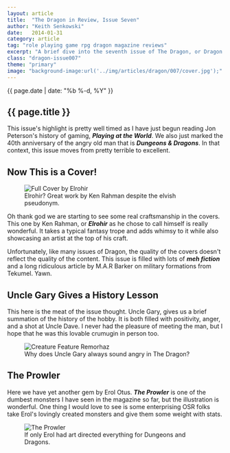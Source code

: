 ```yaml
---
layout: article
title:  "The Dragon in Review, Issue Seven"
author: "Keith Senkowski"
date:   2014-01-31
category: article
tag: "role playing game rpg dragon magazine reviews"
excerpt: "A brief dive into the seventh issue of The Dragon, or Dragon Magazine as I came to know it as a teenager."
class: "dragon-issue007"
theme: "primary"
image: "background-image:url('../img/articles/dragon/007/cover.jpg');"
---
```

<section class="header" style="{{page.image}}">
	<div class="content">
	<aside class="span-3 col empty"></aside>
	<div class="span-6 col">
		<p class="post-meta">{{ page.date | date: "%b %-d, %Y" }}</p>
		<h1>{{ page.title }}</h1>
		<p>This issue's highlight is pretty well timed as I have just begun reading Jon Peterson's history of gaming, <strong><em>Playing at the World</em></strong>. We also just marked the 40th anniversary of the angry old man that is <strong><em>Dungeons &amp; Dragons</em></strong>. In that context, this issue moves from pretty terrible to excellent.</p>
	</div>
	<aside class="span-3 col empty"></aside>	
	</div>
</section>
<section class="review continued">
	<div class="content gutters">
		<div class="span-1 col empty"></div>
		<div class="span-10 col">
			<h2>Now This is a Cover!</h2>
		</div>
		<div class="span-1 col empty"></div>
	</div>
	<div class="content gutters">
		<div class="span-1 col empty"></div>
		<aside class="span-5 col">
			<figure>
				<img src="{{ site.baseurl }}/img/loading.gif" data-src="{{ site.baseurl }}/img/articles/dragon/007/full-cover.jpg" alt="Full Cover by Elrohir"/>
				<figcaption>Elrohir? Great work by Ken Rahman despite the elvish pseudonym.</figcaption>
			</figure>
		</aside>	
		<div class="span-5 col">
			<p>Oh thank god we are starting to see some real craftsmanship in the covers. This one by Ken Rahman, or <strong><em>Elrohir</em></strong> as he chose to call himself is really wonderful. It takes a typical fantasy trope and adds whimsy to it while also showcasing an artist at the top of his craft.</p>
			<p>Unfortunately, like many issues of Dragon, the quality of the covers doesn't reflect the quality of the content. This issue is filled with lots of <strong><em>meh fiction</em></strong> and a long ridiculous article by M.A.R Barker on military formations from Tekumel. Yawn.</p>
		</div>
		<div class="span-1 col empty"></div>
	</div>
	<div class="divider"></div>	
</section>
<section class="review continued">
	<div class="content gutters">
		<div class="span-1 col empty"></div>
		<div class="span-10 col">
			<h2>Uncle Gary Gives a History Lesson</h2>
		</div>
		<div class="span-1 col empty"></div>
	</div>
	<div class="content gutters">
		<div class="span-1 col empty"></div>
		<div class="span-5 col">
			<p>This here is the meat of the issue thought. Uncle Gary, gives us a brief summation of the history of the hobby. It is both filled with positivity, anger, and a shot at Uncle Dave. I never had the pleasure of meeting the man, but I hope that he was this lovable crumugin in person too.</p>
		</div>
		<aside class="span-5 col">
			<figure>
				<img src="{{ site.baseurl }}/img/loading.gif" data-src="{{ site.baseurl }}/img/articles/dragon/007/egg-on-dnd.png" alt="Creature Feature Remorhaz"/>
				<figcaption>Why does Uncle Gary always sound angry in The Dragon?</figcaption>
			</figure>
		</aside>	
		<div class="span-1 col empty"></div>
	</div>
	<div class="divider"></div>	
</section>
<section class="review continued">
	<div class="content gutters">
		<div class="span-1 col empty"></div>
		<div class="span-10 col">
			<h2>The Prowler</h2>
		</div>
		<div class="span-1 col empty"></div>
	</div>
	<div class="content gutters">
		<div class="span-1 col empty"></div>
		<div class="span-5 col">
			<p>Here we have yet another gem by Erol Otus. <strong><em>The Prowler</em></strong> is one of the dumbest monsters I have seen in the magazine so far, but the illustration is wonderful. One thing I would love to see is some enterprising OSR folks take Erol's lovingly created monsters and give them some weight with stats.</p>
		</div>
		<aside class="span-5 col">
			<figure>
				<img src="{{ site.baseurl }}/img/loading.gif" data-src="{{ site.baseurl }}/img/articles/dragon/007/prowler.jpg" alt="The Prowler"/>
				<figcaption>If only Erol had art directed everything for Dungeons and Dragons.</figcaption>
			</figure>
		</aside>	
		<div class="span-1 col empty"></div>
	</div>
	<div class="divider"></div>	
</section>
